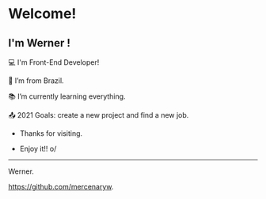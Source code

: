 # Welcome!

 

## I'm Werner !

 

:computer: I'm Front-End Developer!

:house_with_garden: I’m from Brazil.

:books: I’m currently learning everything.

:outbox_tray: 2021 Goals: create a new project and find a new job.


- Thanks for visiting.

- Enjoy it!! o/

----------------------------------------------------------------------------------


Werner.

https://github.com/mercenaryw.
